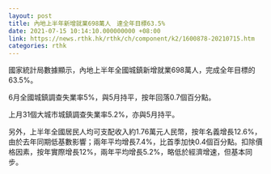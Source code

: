 ```yaml
---
layout: post
title: 內地上半年新增就業698萬人　達全年目標63.5%
date: 2021-07-15 10:14:10.000000000 +08:00
link: https://news.rthk.hk/rthk/ch/component/k2/1600878-20210715.htm
categories: rthk
---
```


國家統計局數據顯示，內地上半年全國城鎮新增就業698萬人，完成全年目標的63.5%。

6月全國城鎮調查失業率5%，與5月持平，按年回落0.7個百分點。

上月31個大城市城鎮調查失業率5.2%，亦與5月持平。

另外，上半年全國居民人均可支配收入約1.76萬元人民幣，按年名義增長12.6%，由於去年同期低基數影響；兩年平均增長7.4%，比首季加快0.4個百分點。扣除價格因素，按年實際增長12%，兩年平均增長5.2%，略低於經濟增速，但基本同步。
